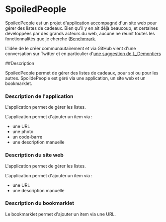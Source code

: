 SpoiledPeople
=============

SpoiledPeople est un projet d'application accompagné d'un site web pour gérer des listes de cadeaux.
Bien qu'il y en ait déjà beaucoup, et certaines développées par des grands acteurs du web, aucune ne réunit toutes les fonctionnalités que je cherche ([Benchmrark](https://docs.google.com/spreadsheet/ccc?key=0AmBnkP3szp3MdEZWT0RZaWRtZnNuekhaWl9ZTjhXaHc&usp=sharing).

L'idée de le créer communautairement et via GitHub vient d'une conversation sur Twitter et en particulier d'[une suggestion de L_Demontiers](https://twitter.com/L_Demontiers/status/395076897429676032)

##Description

SpoiledPeople permet de gérer des listes de cadeaux, pour soi ou pour les autres.
SpoildePeople est géré via une application, un site web et un bookmarklet.

### Description de l'application

L'application permet de gérer les listes.

L'application permet d'ajouter un item via :
* une URL
* une photo
* un code-barre
* une description manuelle

### Description du site web

L'application permet de gérer les listes.

L'application permet d'ajouter un item via :
* une URL
* une description manuelle

### Description du bookmarklet

Le bookmarklet permet d'ajouter un item via une URL.
